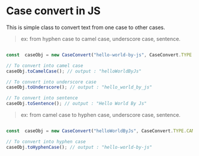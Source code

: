 # Case convert in JS

This is simple class to convert text from one case to other cases.
> ex:  from hyphen case to camel case, underscore case, sentence.


```js

const  caseObj = new CaseConvert("hello-world-by-js", CaseConvert.TYPE.HYPHEN);

// To convert into camel case
caseObj.toCamelCase(); // output : "helloWorldByJs"

// To convert into underscore case
caseObj.toUnderscore(); // output : "hello_world_by_js"

// To convert into sentence
caseObj.toSentence(); // output : "Hello World By Js"

 ``` 
 
 > ex:  from camel case to hyphen case, underscore case, sentence.

```js

const  caseObj = new CaseConvert("helloWorldByJs", CaseConvert.TYPE.CAMEL_CASE);

// To convert into hyphen case
caseObj.toHyphenCase(); // output : "hello-world-by-js"

 ``` 
 

